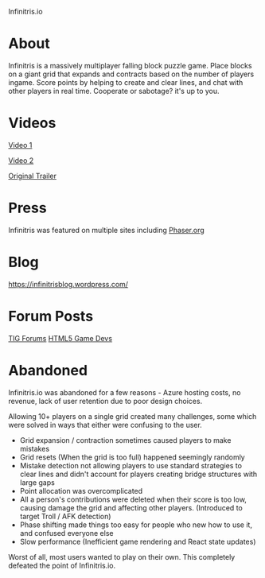 Infinitris.io

# About
Infinitris is a massively multiplayer falling block puzzle game. Place blocks on a giant grid that expands and contracts based on the number of players ingame. Score points by helping to create and clear lines, and chat with other players in real time. Cooperate or sabotage? it's up to you.

# Videos
[Video 1](https://www.youtube.com/watch?v=UlEmAAaxA00)

[Video 2](https://www.youtube.com/watch?v=EM9FBBvJflg)

[Original Trailer](https://www.youtube.com/watch?v=1srCc4m7tgs)

# Press
Infinitris was featured on multiple sites including [Phaser.org](https://phaser.io/news/2017/06/infinitris)

# Blog
https://infinitrisblog.wordpress.com/

# Forum Posts
[TIG Forums](https://forums.tigsource.com/index.php?topic=59335)
[HTML5 Game Devs](http://www.html5gamedevs.com/topic/27504-phaser-infinitrisio/)

# Abandoned
Infinitris.io was abandoned for a few reasons - Azure hosting costs, no revenue, lack of user retention due to poor design choices.

Allowing 10+ players on a single grid created many challenges, some which were solved in ways that either were confusing to the user.

* Grid expansion / contraction sometimes caused players to make mistakes
* Grid resets (When the grid is too full) happened seemingly randomly
* Mistake detection not allowing players to use standard strategies to clear lines and didn't account for players creating bridge structures with large gaps
* Point allocation was overcomplicated
* All a person's contributions were deleted when their score is too low, causing damage the grid and affecting other players. (Introduced to target Troll / AFK detection)
* Phase shifting made things too easy for people who new how to use it, and confused everyone else
* Slow performance (Inefficient game rendering and React state updates)

Worst of all, most users wanted to play on their own. This completely defeated the point of Infinitris.io.
